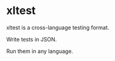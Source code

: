 # xltest

xltest is a cross-language testing format.

Write tests in JSON.

Run them in any language.
